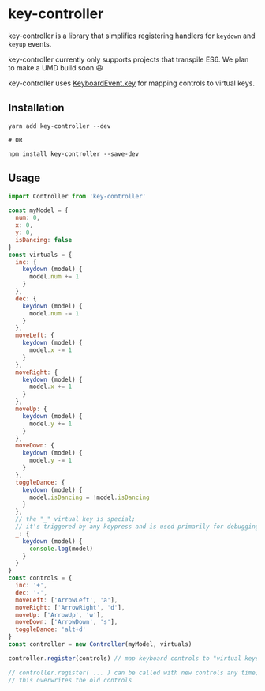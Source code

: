 # key-controller

key-controller is a library that simplifies registering handlers for `keydown` and `keyup` events.

key-controller currently only supports projects that transpile ES6. We plan to make a UMD build soon :smiley:

key-controller uses [KeyboardEvent.key](https://developer.mozilla.org/en-US/docs/Web/API/KeyboardEvent/key) for mapping controls to virtual keys.

## Installation

```
yarn add key-controller --dev

# OR

npm install key-controller --save-dev
```

## Usage

```js
import Controller from 'key-controller'

const myModel = {
  num: 0,
  x: 0,
  y: 0,
  isDancing: false
}
const virtuals = {
  inc: {
    keydown (model) {
      model.num += 1
    }
  },
  dec: {
    keydown (model) {
      model.num -= 1
    }
  },
  moveLeft: {
    keydown (model) {
      model.x -= 1
    }
  },
  moveRight: {
    keydown (model) {
      model.x += 1
    }
  },
  moveUp: {
    keydown (model) {
      model.y += 1
    }
  },
  moveDown: {
    keydown (model) {
      model.y -= 1
    }
  },
  toggleDance: {
    keydown (model) {
      model.isDancing = !model.isDancing
    }
  },
  // the "_" virtual key is special;
  // it's triggered by any keypress and is used primarily for debugging
  _: { 
    keydown (model) {
      console.log(model)
    }
  }
}
const controls = {
  inc: '+',
  dec: '-',
  moveLeft: ['ArrowLeft', 'a'],
  moveRight: ['ArrowRight', 'd'],
  moveUp: ['ArrowUp', 'w'],
  moveDown: ['ArrowDown', 's'],
  toggleDance: 'alt+d'
}
const controller = new Controller(myModel, virtuals)

controller.register(controls) // map keyboard controls to "virtual keys"

// controller.register( ... ) can be called with new controls any time;
// this overwrites the old controls
```

